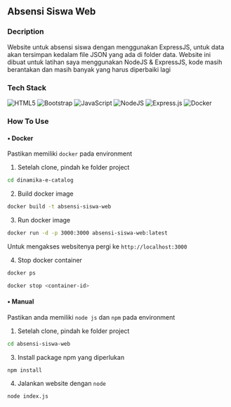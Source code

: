 ## Absensi Siswa Web

### Decription

Website untuk absensi siswa dengan menggunakan ExpressJS, untuk data akan tersimpan kedalam file JSON yang ada di folder data. Website ini dibuat untuk latihan saya menggunakan NodeJS & ExpressJS, kode masih berantakan dan masih banyak yang harus diperbaiki lagi

### Tech Stack

![HTML5](https://img.shields.io/badge/html5-%23E34F26.svg?style=for-the-badge&logo=html5&logoColor=white)
![Bootstrap](https://img.shields.io/badge/bootstrap-%238511FA.svg?style=for-the-badge&logo=bootstrap&logoColor=white)
![JavaScript](https://img.shields.io/badge/javascript-%23323330.svg?style=for-the-badge&logo=javascript&logoColor=%23F7DF1E)
![NodeJS](https://img.shields.io/badge/node.js-6DA55F?style=for-the-badge&logo=node.js&logoColor=white)
![Express.js](https://img.shields.io/badge/express.js-%23404d59.svg?style=for-the-badge&logo=express&logoColor=%2361DAFB)
![Docker](https://img.shields.io/badge/docker-%230db7ed.svg?style=for-the-badge&logo=docker&logoColor=white)

### How To Use

#### • Docker

Pastikan memiliki `docker` pada environment

1. Setelah clone, pindah ke folder project

```bash
cd dinamika-e-catalog
```

2. Build docker image

```bash
docker build -t absensi-siswa-web
```

3. Run docker image

```bash
docker run -d -p 3000:3000 absensi-siswa-web:latest
```

Untuk mengakses websitenya pergi ke `http://localhost:3000`

4. Stop docker container

```bash
docker ps

docker stop <container-id>
```

#### • Manual

Pastikan anda memiliki `node js` dan `npm` pada environment

1. Setelah clone, pindah ke folder project

```bash
cd absensi-siswa-web
```

3. Install package npm yang diperlukan

```bash
npm install
```

4. Jalankan website dengan `node`

```bash
node index.js
```
